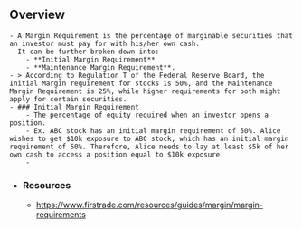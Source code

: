 ## Overview
	- A Margin Requirement is the percentage of marginable securities that an investor must pay for with his/her own cash.
	- It can be further broken down into:
		- **Initial Margin Requirement**
		- **Maintenance Margin Requirement**.
	- > According to Regulation T of the Federal Reserve Board, the Initial Margin requirement for stocks is 50%, and the Maintenance Margin Requirement is 25%, while higher requirements for both might apply for certain securities.
	- ### Initial Margin Requirement
		- The percentage of equity required when an investor opens a position.
		- Ex. ABC stock has an initial margin requirement of 50%. Alice wishes to get $10k exposure to ABC stock, which has an initial margin requirement of 50%. Therefore, Alice needs to lay at least $5k of her own cash to access a position equal to $10k exposure.
		-
- ### Resources
	- https://www.firstrade.com/resources/guides/margin/margin-requirements